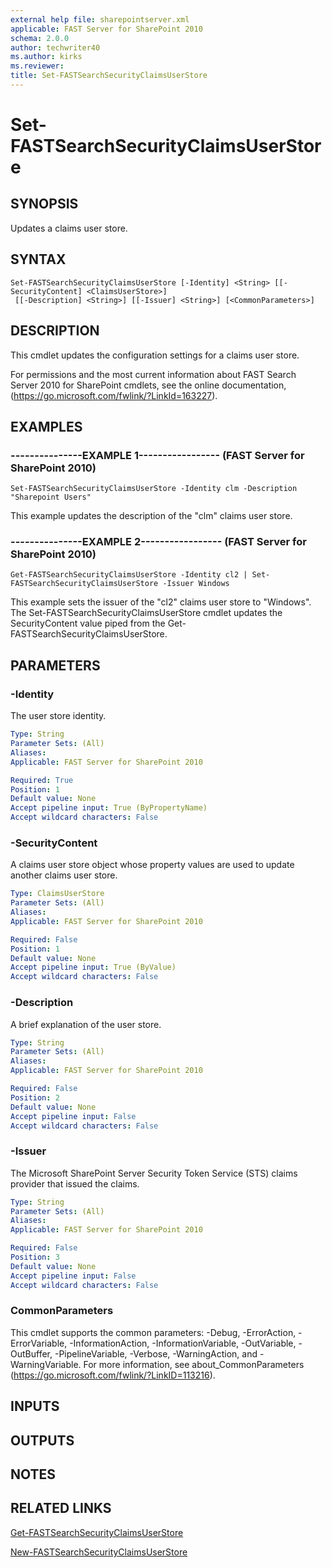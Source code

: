 ```yaml
---
external help file: sharepointserver.xml
applicable: FAST Server for SharePoint 2010
schema: 2.0.0
author: techwriter40
ms.author: kirks
ms.reviewer:
title: Set-FASTSearchSecurityClaimsUserStore
---
```


# Set-FASTSearchSecurityClaimsUserStore

## SYNOPSIS
Updates a claims user store.

## SYNTAX

```
Set-FASTSearchSecurityClaimsUserStore [-Identity] <String> [[-SecurityContent] <ClaimsUserStore>]
 [[-Description] <String>] [[-Issuer] <String>] [<CommonParameters>]
```

## DESCRIPTION
This cmdlet updates the configuration settings for a claims user store.

For permissions and the most current information about FAST Search Server 2010 for SharePoint cmdlets, see the online documentation, (https://go.microsoft.com/fwlink/?LinkId=163227).

## EXAMPLES

### ---------------EXAMPLE 1----------------- (FAST Server for SharePoint 2010)
```
Set-FASTSearchSecurityClaimsUserStore -Identity clm -Description "Sharepoint Users"
```

This example updates the description of the "clm" claims user store.

### ---------------EXAMPLE 2----------------- (FAST Server for SharePoint 2010)
```
Get-FASTSearchSecurityClaimsUserStore -Identity cl2 | Set-FASTSearchSecurityClaimsUserStore -Issuer Windows
```

This example sets the issuer of the "cl2" claims user store to "Windows".
The Set-FASTSearchSecurityClaimsUserStore cmdlet updates the SecurityContent value piped from the Get-FASTSearchSecurityClaimsUserStore.

## PARAMETERS

### -Identity
The user store identity.

```yaml
Type: String
Parameter Sets: (All)
Aliases: 
Applicable: FAST Server for SharePoint 2010

Required: True
Position: 1
Default value: None
Accept pipeline input: True (ByPropertyName)
Accept wildcard characters: False
```

### -SecurityContent
A claims user store object whose property values are used to update another claims user store.

```yaml
Type: ClaimsUserStore
Parameter Sets: (All)
Aliases: 
Applicable: FAST Server for SharePoint 2010

Required: False
Position: 1
Default value: None
Accept pipeline input: True (ByValue)
Accept wildcard characters: False
```

### -Description
A brief explanation of the user store.

```yaml
Type: String
Parameter Sets: (All)
Aliases: 
Applicable: FAST Server for SharePoint 2010

Required: False
Position: 2
Default value: None
Accept pipeline input: False
Accept wildcard characters: False
```

### -Issuer
The Microsoft SharePoint Server Security Token Service (STS) claims provider that issued the claims.

```yaml
Type: String
Parameter Sets: (All)
Aliases: 
Applicable: FAST Server for SharePoint 2010

Required: False
Position: 3
Default value: None
Accept pipeline input: False
Accept wildcard characters: False
```

### CommonParameters
This cmdlet supports the common parameters: -Debug, -ErrorAction, -ErrorVariable, -InformationAction, -InformationVariable, -OutVariable, -OutBuffer, -PipelineVariable, -Verbose, -WarningAction, and -WarningVariable. For more information, see about_CommonParameters (https://go.microsoft.com/fwlink/?LinkID=113216).

## INPUTS

## OUTPUTS

## NOTES

## RELATED LINKS

[Get-FASTSearchSecurityClaimsUserStore](Get-FASTSearchSecurityClaimsUserStore.md)

[New-FASTSearchSecurityClaimsUserStore](New-FASTSearchSecurityClaimsUserStore.md)

